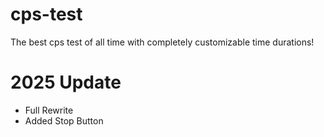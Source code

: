 # cps-test
The best cps test of all time with completely customizable time durations!

# 2025 Update
- Full Rewrite
- Added Stop Button
